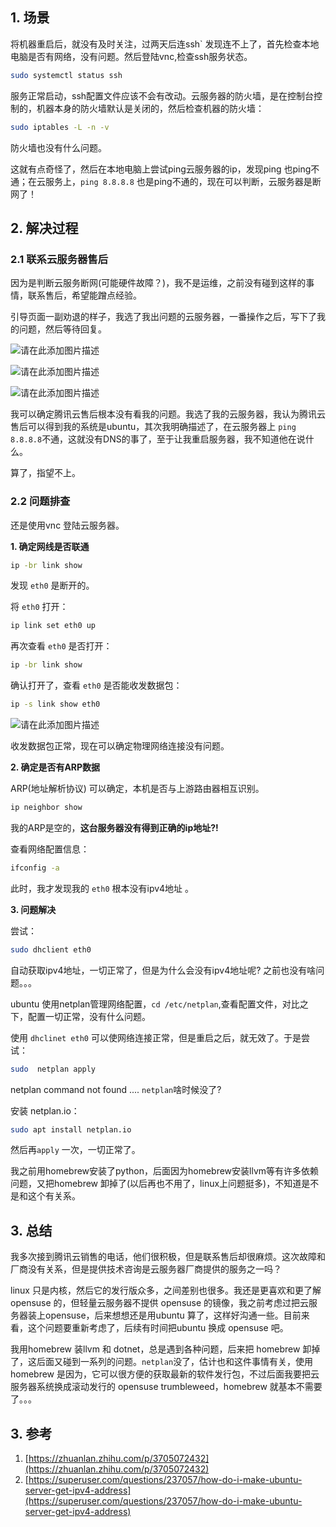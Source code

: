 ## 1. 场景

将机器重启后，就没有及时关注，过两天后连ssh` 发现连不上了，首先检查本地电脑是否有网络，没有问题。然后登陆vnc,检查ssh服务状态。

```bash
sudo systemctl status ssh
```

服务正常启动，ssh配置文件应该不会有改动。云服务器的防火墙，是在控制台控制的，机器本身的防火墙默认是关闭的，然后检查机器的防火墙：

```bash
sudo iptables -L -n -v 
```

防火墙也没有什么问题。

这就有点奇怪了，然后在本地电脑上尝试ping云服务器的ip，发现ping 也ping不通；在云服务上，`ping 8.8.8.8` 也是ping不通的，现在可以判断，云服务器是断网了！

## 2. 解决过程

### 2.1 联系云服务器售后

因为是判断云服务断网(可能硬件故障？)，我不是运维，之前没有碰到这样的事情，联系售后，希望能蹭点经验。

引导页面一副劝退的样子，我选了我出问题的云服务器，一番操作之后，写下了我的问题，然后等待回复。

![请在此添加图片描述](https://developer.qcloudimg.com/http-save/yehe-6978125/e6e125ed22c928a3deca6e2f57e47648.png)

![请在此添加图片描述](https://developer.qcloudimg.com/http-save/yehe-6978125/973dd0479705552d4987e802a57a7d07.png)

![请在此添加图片描述](https://developer.qcloudimg.com/http-save/yehe-6978125/60c367d8a344d5eb955078cfde8d61af.png)

我可以确定腾讯云售后根本没有看我的问题。我选了我的云服务器，我认为腾讯云售后可以得到我的系统是ubuntu，其次我明确描述了，在云服务器上 `ping 8.8.8.8`不通，这就没有DNS的事了，至于让我重启服务器，我不知道他在说什么。

算了，指望不上。

### 2.2 问题排查

还是使用vnc 登陆云服务器。

**1. 确定网线是否联通**

```bash
ip -br link show
```

发现 `eth0` 是断开的。

将 `eth0` 打开：

```bash
ip link set eth0 up
```

再次查看 `eth0` 是否打开：

```bash
ip -br link show
```

确认打开了，查看 `eth0` 是否能收发数据包：

```bash
ip -s link show eth0
```

![请在此添加图片描述](https://developer.qcloudimg.com/http-save/yehe-6978125/ae731dd6d0c674df20b46920b8a2ed85.png)

收发数据包正常，现在可以确定物理网络连接没有问题。

**2. 确定是否有ARP数据**

ARP(地址解析协议)  可以确定，本机是否与上游路由器相互识别。

```bash
ip neighbor show
```

我的ARP是空的，**这台服务器没有得到正确的ip地址?!**

查看网络配置信息：

```bash
ifconfig -a
```

此时，我才发现我的 `eth0` 根本没有ipv4地址 。

**3. 问题解决**

尝试：

```bash
sudo dhclient eth0
```

自动获取ipv4地址，一切正常了，但是为什么会没有ipv4地址呢? 之前也没有啥问题。。。

ubuntu 使用netplan管理网络配置，`cd /etc/netplan`,查看配置文件，对比之下，配置一切正常，没有什么问题。

使用 `dhclinet eth0` 可以使网络连接正常，但是重启之后，就无效了。于是尝试：

```bash
sudo  netplan apply 
```

netplan command not found ....   `netplan`啥时候没了?

安装 netplan.io：

```bash
sudo apt install netplan.io 
```

然后再`apply` 一次，一切正常了。

我之前用homebrew安装了python，后面因为homebrew安装llvm等有许多依赖问题，又把homebrew  卸掉了(以后再也不用了，linux上问题挺多)，不知道是不是和这个有关系。 

## 3. 总结

我多次接到腾讯云销售的电话，他们很积极，但是联系售后却很麻烦。这次故障和厂商没有关系，但是提供技术咨询是云服务器厂商提供的服务之一吗？

linux 只是内核，然后它的发行版众多，之间差别也很多。我还是更喜欢和更了解opensuse 的，但轻量云服务器不提供 opensuse 的镜像，我之前考虑过把云服务器装上opensuse，后来想想还是用ubuntu 算了，这样好沟通一些。目前来看，这个问题要重新考虑了，后续有时间把ubuntu 换成 opensuse 吧。

我用homebrew 装llvm 和 dotnet，总是遇到各种问题，后来把 homebrew 卸掉了，这后面又碰到一系列的问题。`netplan`没了，估计也和这件事情有关，使用homebrew 是因为，它可以很方便的获取最新的软件发行包，不过后面我要把云服务器系统换成滚动发行的 opensuse trumbleweed，homebrew 就基本不需要了。。。

## 3. 参考

1. [https://zhuanlan.zhihu.com/p/3705072432](https://zhuanlan.zhihu.com/p/3705072432)
2. [https://superuser.com/questions/237057/how-do-i-make-ubuntu-server-get-ipv4-address](https://superuser.com/questions/237057/how-do-i-make-ubuntu-server-get-ipv4-address)
